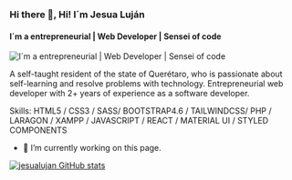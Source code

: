 ### Hi there 👋, Hi! I´m Jesua Luján
#### I´m a entrepreneurial | Web Developer | Sensei of code
![I´m a entrepreneurial | Web Developer | Sensei of code](https://arturssmirnovs.github.io/github-profile-readme-generator/images/banner.png)

A self-taught resident of the state of Querétaro, who is passionate about self-learning and resolve problems with technology. Entrepreneurial web developer with 2+ years of experience as a software developer.

Skills: HTML5 / CSS3 / SASS/ BOOTSTRAP4.6 / TAILWINDCSS/ PHP / LARAGON / XAMPP / JAVASCRIPT / REACT / MATERIAL UI / STYLED COMPONENTS

- 🔭 I’m currently working on this page. 


[![jesualujan GitHub stats](https://github-readme-stats.vercel.app/api?username=jesualujan)](https://github.com/jesualujan/github-readme-stats)

